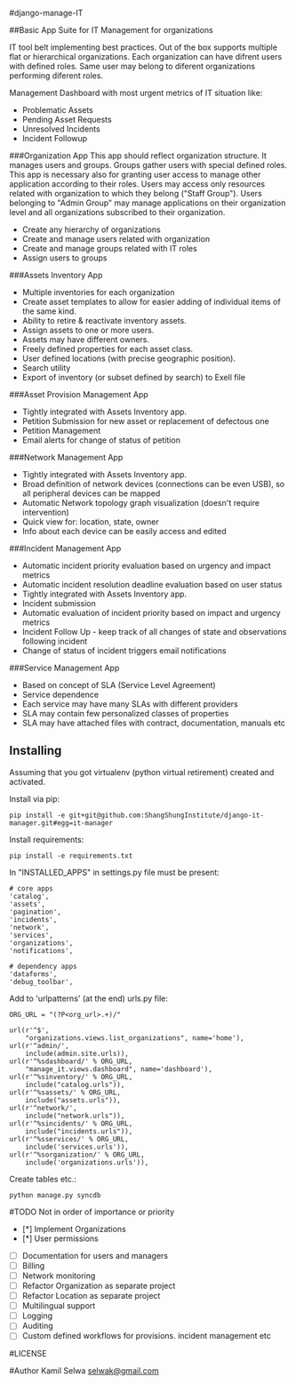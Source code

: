 #django-manage-IT

##Basic App Suite for IT Management for organizations
 
IT tool belt implementing best practices. Out of the box supports multiple flat or hierarchical organizations. Each organization can have difrent users with defined roles. Same user may belong to diferent organizations performing diferent roles.

Management Dashboard with most urgent metrics of IT situation like: 
* Problematic Assets
* Pending Asset Requests
* Unresolved Incidents
* Incident Followup

###Organization App
This app should reflect organization structure. It manages users and groups.
Groups gather users with special defined roles. This app is necessary also for granting user access to manage other application according to their roles.
Users may access only resources related with organization to which they belong ("Staff Group"). Users belonging to "Admin Group" may manage applications on their organization level and all organizations subscribed to their organization.

* Create any hierarchy of organizations
* Create and manage users related with organization
* Create and manage groups related with IT roles
* Assign users to groups

###Assets Inventory App

* Multiple inventories for each organization
* Create asset templates to allow for easier adding of individual items of the same kind.
* Ability to retire & reactivate inventory assets.
* Assign assets to one or more users.
* Assets may have different owners.
* Freely defined properties for each asset class.
* User defined locations (with precise geographic position). 
* Search utility
* Export of inventory (or subset defined by search) to Exell file

###Asset Provision Management App

* Tightly integrated with Assets Inventory app.
* Petition Submission for new asset or replacement of defectous one
* Petition Management 
* Email alerts for change of status of petition

###Network Management App

* Tightly integrated with Assets Inventory app.
* Broad definition of network devices (connections can be even USB), so all peripheral devices can be mapped
* Automatic Network topology graph visualization (doesn't require intervention)
* Quick view for: location, state, owner
* Info about each device can be easily access and edited

###Incident Management App

* Automatic incident priority evaluation based on urgency and impact metrics
* Automatic incident resolution deadline evaluation based on user status
* Tightly integrated with Assets Inventory app.
* Incident submission 
* Automatic evaluation of incident priority based on impact and urgency metrics
* Incident Follow Up - keep track of all changes of state and observations following incident
* Change of status of incident triggers email notifications


###Service Management App

* Based on concept of SLA (Service Level Agreement)
* Service dependence
* Each service may have many SLAs with different providers
* SLA may contain few personalized classes of properties
* SLA may have attached files with contract, documentation, manuals etc

Installing
----------
Assuming that you got virtualenv (python virtual retirement) created and activated.

Install via pip:

    pip install -e git+git@github.com:ShangShungInstitute/django-it-manager.git#egg=it-manager

Install requirements:

    pip install -e requirements.txt

In "INSTALLED_APPS" in settings.py file must be present:
    
    # core apps
    'catalog',
    'assets',
    'pagination',
    'incidents',
    'network',
    'services',
    'organizations',
    'notifications',

    # dependency apps
    'dataforms',
    'debug_toolbar',

Add to 'urlpatterns' (at the end) urls.py file:
    
    ORG_URL = "(?P<org_url>.+)/"
    
    url(r'^$',
        "organizations.views.list_organizations", name='home'),
    url(r'^admin/',
        include(admin.site.urls)),
    url(r'^%sdashboard/' % ORG_URL,
        "manage_it.views.dashboard", name='dashboard'),
    url(r'^%sinventory/' % ORG_URL,
        include("catalog.urls")),
    url(r'^%sassets/' % ORG_URL,
        include("assets.urls")),
    url(r'^network/',
        include("network.urls")),
    url(r'^%sincidents/' % ORG_URL,
        include("incidents.urls")),
    url(r'^%sservices/' % ORG_URL,
        include('services.urls')),
    url(r'^%sorganization/' % ORG_URL,
        include('organizations.urls')),
    
Create tables etc.:

    python manage.py syncdb

#TODO
Not in order of importance or priority

* [*] Implement Organizations
* [*] User permissions
* [ ] Documentation for users and managers
* [ ] Billing
* [ ] Network monitoring
* [ ] Refactor Organization as separate project
* [ ] Refactor Location as separate project
* [ ] Multilingual support
* [ ] Logging
* [ ] Auditing 
* [ ] Custom defined workflows for provisions. incident management etc

#LICENSE

#Author
Kamil Selwa selwak@gmail.com